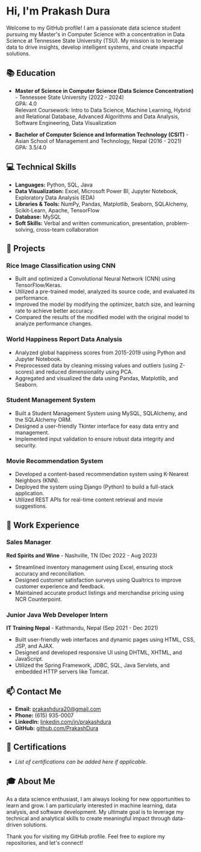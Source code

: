 # Hi, I'm Prakash Dura

Welcome to my GitHub profile! I am a passionate data science student pursuing my Master's in Computer Science with a concentration in Data Science at Tennessee State University (TSU). My mission is to leverage data to drive insights, develop intelligent systems, and create impactful solutions.

## 📚 **Education**
- **Master of Science in Computer Science (Data Science Concentration)** - Tennessee State University (2022 - 2024)  
  GPA: 4.0  
  Relevant Coursework: Intro to Data Science, Machine Learning, Hybrid and Relational Database, Advanced Algorithms and Data Analysis, Software Engineering, Data Visualization
  
- **Bachelor of Computer Science and Information Technology (CSIT)** - Asian School of Management and Technology, Nepal (2016 - 2021)  
  GPA: 3.5/4.0  

## 💻 **Technical Skills**
- **Languages:** Python, SQL, Java  
- **Data Visualization:** Excel, Microsoft Power BI, Jupyter Notebook, Exploratory Data Analysis (EDA)  
- **Libraries & Tools:** NumPy, Pandas, Matplotlib, Seaborn, SQLAlchemy, Scikit-Learn, Apache, TensorFlow  
- **Database:** MySQL  
- **Soft Skills:** Verbal and written communication, presentation, problem-solving, cross-team collaboration  

## 🚀 **Projects**
### **Rice Image Classification using CNN**
- Built and optimized a Convolutional Neural Network (CNN) using TensorFlow/Keras.
- Utilized a pre-trained model, analyzed its source code, and evaluated its performance.
- Improved the model by modifying the optimizer, batch size, and learning rate to achieve better accuracy.
- Compared the results of the modified model with the original model to analyze performance changes.

### **World Happiness Report Data Analysis**
- Analyzed global happiness scores from 2015-2019 using Python and Jupyter Notebook.
- Preprocessed data by cleaning missing values and outliers (using Z-scores) and reduced dimensionality using PCA.
- Aggregated and visualized the data using Pandas, Matplotlib, and Seaborn.

### **Student Management System**
- Built a Student Management System using MySQL, SQLAlchemy, and the SQLAlchemy ORM.
- Designed a user-friendly Tkinter interface for easy data entry and management.
- Implemented input validation to ensure robust data integrity and security.

### **Movie Recommendation System**
- Developed a content-based recommendation system using K-Nearest Neighbors (KNN).
- Deployed the system using Django (Python) to build a full-stack application.
- Utilized REST APIs for real-time content retrieval and movie suggestions.

## 💼 **Work Experience**
### **Sales Manager**  
**Red Spirits and Wine** - Nashville, TN (Dec 2022 - Aug 2023)  
- Streamlined inventory management using Excel, ensuring stock accuracy and reconciliation.
- Designed customer satisfaction surveys using Qualtrics to improve customer experience and feedback.
- Maintained accurate product listings and merchandise pricing using NCR Counterpoint.

### **Junior Java Web Developer Intern**  
**IT Training Nepal** - Kathmandu, Nepal (Sep 2021 - Dec 2021)  
- Built user-friendly web interfaces and dynamic pages using HTML, CSS, JSP, and AJAX.
- Designed and developed responsive UI using DHTML, XHTML, and JavaScript.
- Utilized the Spring Framework, JDBC, SQL, Java Servlets, and embedded HTTP servers like Tomcat.

## 📫 **Contact Me**
- **Email:** [prakashdura20@gmail.com](mailto:prakashdura20@gmail.com)  
- **Phone:** (615) 935-0007  
- **LinkedIn:** [linkedin.com/in/prakashdura](https://www.linkedin.com/in/prakashdura/)  
- **GitHub:** [github.com/PrakashDura](https://github.com/PrakashDura)  

## 📘 **Certifications**
- *List of certifications can be added here if applicable.*

## 🎓 **About Me**
As a data science enthusiast, I am always looking for new opportunities to learn and grow. I am particularly interested in machine learning, data analysis, and software development. My ultimate goal is to leverage my technical and analytical skills to create meaningful impact through data-driven solutions.

Thank you for visiting my GitHub profile. Feel free to explore my repositories, and let's connect!
